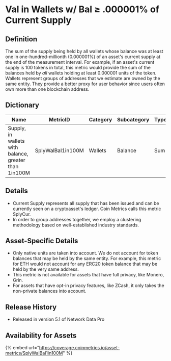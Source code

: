 # Val in Wallets w/ Bal ≥ .000001% of Current Supply

## Definition <a href="#definition" id="definition"></a>

The sum of the supply being held by all wallets whose balance was at least one in one-hundred-millionth (0.000001%) of an asset's current supply at the end of the measurement interval. For example, if an asset's current supply is 100 tokens in total, this metric would provide the sum of the balances held by _all_ wallets holding at least 0.000001 units of the token. Wallets represent groups of addresses that we estimate are owned by the same entity. They provide a better proxy for user behavior since users often own more than one blockchain address.

## Dictionary <a href="#dictionary" id="dictionary"></a>



| Name                                                  | MetricID          | Category | Subcategory | Type | Unit         | Interval |
| ----------------------------------------------------- | ----------------- | -------- | ----------- | ---- | ------------ | -------- |
| Supply, in wallets with balance, greater than 1in100M | SplyWalBal1in100M | Wallets  | Balance     | Sum  | Native units | 1 day    |

## Details <a href="#details" id="details"></a>

* Current Supply represents all supply that has been issued and can be currently seen on a cryptoasset's ledger. Coin Metrics calls this metric SplyCur.
* In order to group addresses together, we employ a clustering methodology based on well-established industry standards.

## Asset-Specific Details <a href="#asset-specific-details" id="asset-specific-details"></a>

* Only native units are taken into account. We do not account for token balances that may be held by the same entity. For example, this metric for ETH would not account for any ERC20 token balance that may be held by the very same address.
* This metric is not available for assets that have full privacy, like Monero, Grin.
* For assets that have opt-in privacy features, like ZCash, it only takes the non-private balances into account.

## Release History <a href="#release-history" id="release-history"></a>

* Released in version 5.1 of Network Data Pro

## **Availability for Assets** <a href="#availability-for-assets" id="availability-for-assets"></a>

{% embed url="https://coverage.coinmetrics.io/asset-metrics/SplyWalBal1in100M" %}
